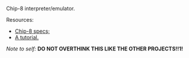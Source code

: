 Chip-8 interpreter/emulator.

Resources:
+ [Chip-8 specs;](http://devernay.free.fr/hacks/chip8/C8TECH10.HTM)
+ [A tutorial.](http://emulator101.com/)


*Note to self:* **DO NOT OVERTHINK THIS LIKE THE OTHER PROJECTS!!1!**
